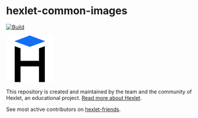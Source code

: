 # hexlet-common-images

[![Build](https://github.com/Hexlet/hexlet-common-images/workflows/build/badge.svg)](https://github.com/Hexlet/hexlet-common-images/actions)

[![Hexlet Ltd. logo](https://raw.githubusercontent.com/Hexlet/assets/master/images/hexlet_logo128.png)](https://hexlet.io/?utm_source=github&utm_medium=link&utm_campaign=hexlet-common-images)

This repository is created and maintained by the team and the community of Hexlet, an educational project. [Read more about Hexlet](https://hexlet.io/?utm_source=github&utm_medium=link&utm_campaign=hexlet-common-images).

See most active contributors on [hexlet-friends](https://friends.hexlet.io/).
